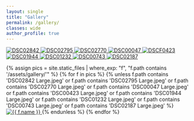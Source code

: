 ```yaml
---
layout: single
title: "Gallery"
permalink: /gallery/
classes: wide
author_profile: true
---
```


<div class="gallery-grid">

  <!-- Featured 9 -->
  <a class="gallery-item glightbox" href="{{ '/assets/gallery/DSC02842 Large.jpeg' | relative_url }}" data-gallery="athena">
    <img src="{{ '/assets/gallery/DSC02744 copy Large.jpeg' | relative_url }}" alt="DSC02842" loading="lazy">
  </a>
  <a class="gallery-item glightbox" href="{{ '/assets/gallery/DSC02795 Large.jpeg' | relative_url }}" data-gallery="athena">
    <img src="{{ '/assets/gallery/DSC02795 Large.jpeg' | relative_url }}" alt="DSC02795" loading="lazy">
  </a>
  <a class="gallery-item glightbox" href="{{ '/assets/gallery/DSC02770 Large.jpeg' | relative_url }}" data-gallery="athena">
    <img src="{{ '/assets/gallery/DSC02770 Large.jpeg' | relative_url }}" alt="DSC02770" loading="lazy">
  </a>
  <a class="gallery-item glightbox" href="{{ '/assets/gallery/DSC00047 Large.jpeg' | relative_url }}" data-gallery="athena">
    <img src="{{ '/assets/gallery/DSC00047 Large.jpeg' | relative_url }}" alt="DSC00047" loading="lazy">
  </a>
  <a class="gallery-item glightbox" href="{{ '/assets/gallery/DSC00423 Large.jpeg' | relative_url }}" data-gallery="athena">
    <img src="{{ '/assets/gallery/DSC0423 copy Large.jpeg' | relative_url }}" alt="DSCF0423" loading="lazy">
  </a>
  <a class="gallery-item glightbox" href="{{ '/assets/gallery/DSC01944 Large.jpeg' | relative_url }}" data-gallery="athena">
    <img src="{{ '/assets/gallery/DSC01944 Large.jpeg' | relative_url }}" alt="DSC01944" loading="lazy">
  </a>
  <a class="gallery-item glightbox" href="{{ '/assets/gallery/DSC01232 Large.jpeg' | relative_url }}" data-gallery="athena">
    <img src="{{ '/assets/gallery/DSC01232 Large.jpeg' | relative_url }}" alt="DSC01232" loading="lazy">
  </a>
  <a class="gallery-item glightbox" href="{{ '/assets/gallery/DSC00743 Large.jpeg' | relative_url }}" data-gallery="athena">
    <img src="{{ '/assets/gallery/DSC00743 Large.jpeg' | relative_url }}" alt="DSC00743" loading="lazy">
  </a>
  <a class="gallery-item glightbox" href="{{ '/assets/gallery/DSC02187 Large.jpeg' | relative_url }}" data-gallery="athena">
    <img src="{{ '/assets/gallery/DSC02187 Large.jpeg' | relative_url }}" alt="DSC02187" loading="lazy">
  </a>

  <!-- Rest (exclude the featured 9 so they don't repeat) -->
  {% assign pics = site.static_files | where_exp: "f", "f.path contains '/assets/gallery/'" %}
  {% for f in pics %}
    {% unless f.path contains 'DSC02842 Large.jpeg'
          or f.path contains 'DSC02795 Large.jpeg'
          or f.path contains 'DSC02770 Large.jpeg'
          or f.path contains 'DSC00047 Large.jpeg'
          or f.path contains 'DSC00423 Large.jpeg'
          or f.path contains 'DSC01944 Large.jpeg'
          or f.path contains 'DSC01232 Large.jpeg'
          or f.path contains 'DSC00743 Large.jpeg'
          or f.path contains 'DSC02187 Large.jpeg' %}
      <a class="gallery-item glightbox" href="{{ f.path | relative_url }}" data-gallery="athena">
        <img src="{{ f.path | relative_url }}" alt="{{ f.name }}" loading="lazy">
      </a>
    {% endunless %}
  {% endfor %}
</div>
